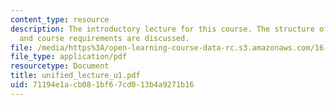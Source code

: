 ```yaml
---
content_type: resource
description: The introductory lecture for this course. The structure of the course
  and course requirements are discussed.
file: /media/https%3A/open-learning-course-data-rc.s3.amazonaws.com/16-01-unified-engineering-i-ii-iii-iv-fall-2005-spring-2006/71194e1acb081bf67cd013b4a9271b16_unified_lecture_u1.pdf
file_type: application/pdf
resourcetype: Document
title: unified_lecture_u1.pdf
uid: 71194e1a-cb08-1bf6-7cd0-13b4a9271b16
---
```

